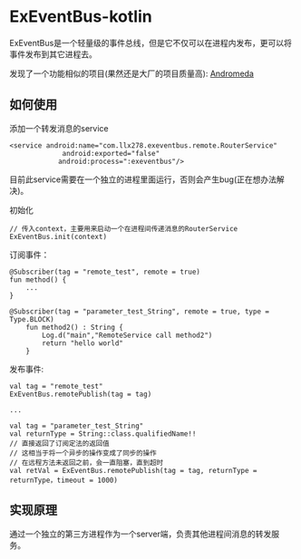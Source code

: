 # ExEventBus-kotlin  

ExEventBus是一个轻量级的事件总线，但是它不仅可以在进程内发布，更可以将事件发布到其它进程去。  

发现了一个功能相似的项目(果然还是大厂的项目质量高): [Andromeda](https://github.com/iqiyi/Andromeda)

## 如何使用

添加一个转发消息的service
```
<service android:name="com.llx278.exeventbus.remote.RouterService"
  			 android:exported="false"
            android:process=":exeventbus"/>
```
目前此service需要在一个独立的进程里面运行，否则会产生bug(正在想办法解决)。

初始化
```
// 传入context，主要用来启动一个在进程间传递消息的RouterService
ExEventBus.init(context)
```

订阅事件：  
```
@Subscriber(tag = "remote_test", remote = true)
fun method() {
	...
}

@Subscriber(tag = "parameter_test_String", remote = true, type = Type.BLOCK)
    fun method2() : String {
        Log.d("main","RemoteService call method2")
        return "hello world"
    }
```

发布事件:  
```
val tag = "remote_test"
ExEventBus.remotePublish(tag = tag)

...

val tag = "parameter_test_String"
val returnType = String::class.qualifiedName!!
// 直接返回了订阅定法的返回值
// 这相当于将一个异步的操作变成了同步的操作
// 在远程方法未返回之前，会一直阻塞，直到超时
val retVal = ExEventBus.remotePublish(tag = tag, returnType = returnType，timeout = 1000)

```

## 实现原理
通过一个独立的第三方进程作为一个server端，负责其他进程间消息的转发服务。
